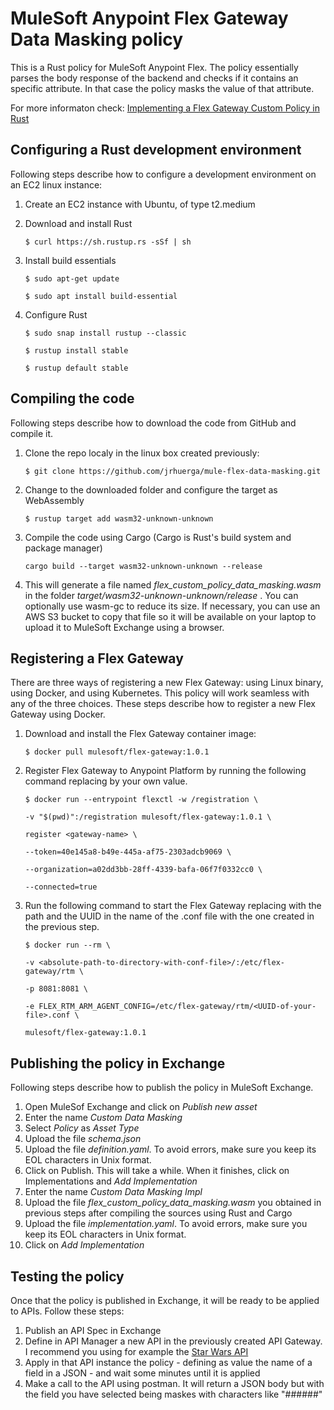 # MuleSoft Anypoint Flex Gateway Data Masking policy
 
This is a Rust policy for MuleSoft Anypoint Flex. The policy essentially parses the body response of the backend and checks if it contains an specific attribute. In that case the policy masks the value of that attribute.

For more informaton check: [Implementing a Flex Gateway Custom Policy in Rust](https://docs.mulesoft.com/gateway/policies-custom-flex-implement-rust)

## Configuring a Rust development environment

Following steps describe how to configure a development environment on an EC2 linux instance:

1. Create an EC2 instance with Ubuntu, of type t2.medium
2. Download and install Rust

    `$ curl https://sh.rustup.rs -sSf | sh`

3. Install build essentials

    `$ sudo apt-get update`

    `$ sudo apt install build-essential`

4. Configure Rust

    `$ sudo snap install rustup --classic`

    `$ rustup install stable`

    `$ rustup default stable`

## Compiling the code
Following steps describe how to download the code from GitHub and compile it.

1. Clone the repo localy in the linux box created previously:

    `$ git clone https://github.com/jrhuerga/mule-flex-data-masking.git`

2. Change to the downloaded folder and configure the target as WebAssembly

    `$ rustup target add wasm32-unknown-unknown`

3. Compile the code using Cargo (Cargo is Rust's build system and package manager)

    `cargo build --target wasm32-unknown-unknown --release`

4. This will generate a file named _flex_custom_policy_data_masking.wasm_ in the folder _target/wasm32-unknown-unknown/release_ . You can optionally use wasm-gc to reduce its size. If necessary, you can use an AWS S3 bucket to copy that file so it will be available on your laptop to upload it to MuleSoft Exchange using a browser.


## Registering a Flex Gateway
There are three ways of registering a new Flex Gateway: using Linux binary, using Docker, and using Kubernetes. This policy will work seamless with any of the three choices. These steps describe how to register a new Flex Gateway using Docker.

1. Download and install the Flex Gateway container image:

    `$ docker pull mulesoft/flex-gateway:1.0.1`

2. Register Flex Gateway to Anypoint Platform by running the following command replacing <gateway-name> by your own value.

    `$ docker run --entrypoint flexctl -w /registration \`
    
    `-v "$(pwd)":/registration mulesoft/flex-gateway:1.0.1 \`
    
    `register <gateway-name> \`
    
    `--token=40e145a8-b49e-445a-af75-2303adcb9069 \`
    
    `--organization=a02dd3bb-28ff-4339-bafa-06f7f0332cc0 \`
    
    `--connected=true`

3. Run the following command to start the Flex Gateway replacing <absolute-path-to-directory-with-conf-file> with the path and the UUID in the name of the .conf file with the one created in the previous step.

    `$ docker run --rm \`

    `-v <absolute-path-to-directory-with-conf-file>/:/etc/flex-gateway/rtm \`

    `-p 8081:8081 \`

    `-e FLEX_RTM_ARM_AGENT_CONFIG=/etc/flex-gateway/rtm/<UUID-of-your-file>.conf \`

    `mulesoft/flex-gateway:1.0.1`

## Publishing the policy in Exchange
Following steps describe how to publish the policy in MuleSoft Exchange.

1. Open MuleSof Exchange and click on _Publish new asset_
1. Enter the name _Custom Data Masking_
1. Select _Policy_ as _Asset Type_
1. Upload the file _schema.json_
1. Upload the file _definition.yaml_. To avoid errors, make sure you keep its EOL characters in Unix format.
1. Click on Publish. This will take a while. When it finishes, click on Implementations and _Add Implementation_
1. Enter the name _Custom Data Masking Impl_
1. Upload the file _flex_custom_policy_data_masking.wasm_ you obtained in previous steps after compiling the sources using Rust and Cargo
1. Upload the file _implementation.yaml_. To avoid errors, make sure you keep its EOL characters in Unix format.
1. Click on _Add Implementation_
    

## Testing the policy
Once that the policy is published in Exchange, it will be ready to be applied to APIs. Follow these steps:

1. Publish an API Spec in Exchange
1. Define in API Manager a new API in the previously created API Gateway. I recommend you using for example the [Star Wars API](https://swapi.dev/)
1. Apply in that API instance the policy - defining as value the name of a field in a JSON  - and wait some minutes until it is applied
1. Make a call to the API using postman. It will return a JSON body but with the field you have selected being maskes with characters like "######"


